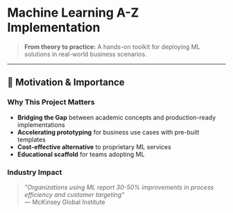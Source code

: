 # Machine Learning A-Z Implementation
> **From theory to practice:** A hands-on toolkit for deploying ML solutions in real-world business scenarios.

---

## 🎯 Motivation & Importance

### Why This Project Matters
- **Bridging the Gap** between academic concepts and production-ready implementations
- **Accelerating prototyping** for business use cases with pre-built templates
- **Cost-effective alternative** to proprietary ML services
- **Educational scaffold** for teams adopting ML

### Industry Impact
> *"Organizations using ML report 30-50% improvements in process efficiency and customer targeting"*  
> — McKinsey Global Institute
